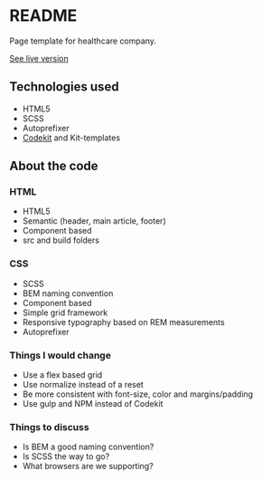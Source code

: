 # README

Page template for healthcare company.

[See live version](https://dl.dropboxusercontent.com/u/404771/Kry/urinvagsinfektion.html)

## Technologies used

-   HTML5
-   SCSS
-   Autoprefixer
-   [Codekit](https://codekitapp.com/) and Kit-templates

## About the code

### HTML

-   HTML5
-   Semantic (header, main article, footer)
-   Component based
-   src and build folders

### CSS

-   SCSS
-   BEM naming convention
-   Component based
-   Simple grid framework
-   Responsive typography based on REM measurements
-   Autoprefixer

### Things I would change

-   Use a flex based grid
-   Use normalize instead of a reset
-   Be more consistent with font-size, color and margins/padding
-   Use gulp and NPM instead of Codekit

### Things to discuss

-   Is BEM a good naming convention?
-   Is SCSS the way to go?
-   What browsers are we supporting?
